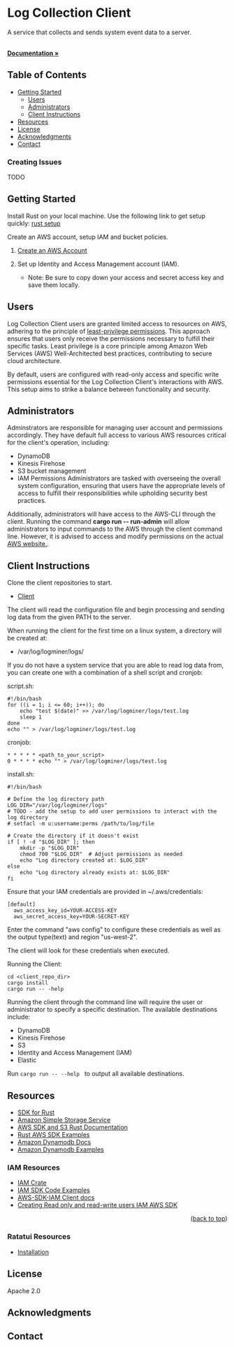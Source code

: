 <a name="readme-top"></a>

# Log Collection Client 

A service that collects and sends system event data to a server.

  <p align="left">
    <br />
    <a href="https://securitylogminer-doc-repo.readthedocs.io/"><strong>Documentation »</strong></a>
    <br />
  
## Table of Contents

- [Getting Started](#getting-started)
    - [Users](##users)
    - [Administrators](##admins)
    - [Client Instructions](#client-instructions)
- [Resources](#resources)
- [License](#license)
- [Acknowledgments](#acknowledgments)
- [Contact](#contact)

### Creating Issues
TODO

## Getting Started
Install Rust on your local machine. Use the following link to get setup quickly:
[rust setup](https://www.rust-lang.org/tools/install)

Create an AWS account, setup IAM and bucket policies.
1. [Create an AWS Account](https://portal.aws.amazon.com/billing/signup#/start/email)

2. Set up Identity and Access Management account (IAM).
    - Note: Be sure to copy down your access and secret access key and save them locally.

## Users
Log Collection Client users are granted limited access to resources on AWS, adhering to the principle of [least-privilege permissions](https://docs.aws.amazon.com/IAM/latest/UserGuide/best-practices.html#grant-least-privilege). This approach ensures that users only receive the permissions necessary to fulfill their specific tasks. Least privilege is a core principle among Amazon Web Services (AWS) Well-Architected best practices, contributing to secure cloud architecture.

By default, users are configured with read-only access and specific write permissions essential for the Log Collection Client's interactions with AWS. This setup aims to strike a balance between functionality and security.
## Administrators
Adminstrators are responsible for managing user account and permissions accordingly.
They have default full access to various AWS resources critical for the client's operation, including:
- DynamoDB
- Kinesis Firehose
- S3 bucket management
- IAM Permissions
Administrators are tasked with overseeing the overall system configuration, ensuring that users have the appropriate levels of access to fulfill their responsibilities while upholding security best practices.

Additionally, administrators will have access to the AWS-CLI through the client. Running the command **cargo run -- run-admin** will allow administrators to input commands to the AWS through the client command line. However, it is advised to access and modify permissions on the actual [AWS website.](https://portal.aws.amazon.com).

## Client Instructions
Clone the client repositories to start.
- [Client](https://github.com/SecurityLogMiner/log-collection-client)

The client will read the configuration file and begin processing and sending 
log data from the given PATH to the server.

When running the client for the first time on a linux system, a directory will 
be created at:
- /var/log/logminer/logs/

If you do not have a system service that you are able to read log data from, you
can create one with a combination of a shell script and cronjob:

script.sh:
```
#!/bin/bash
for ((i = 1; i <= 60; i++)); do
    echo "test $(date)" >> /var/log/logminer/logs/test.log
    sleep 1
done
echo "" > /var/log/logminer/logs/test.log
```

cronjob:
```
* * * * * <path_to_your_script>
0 * * * * echo "" > /var/log/logminer/logs/test.log
```

install.sh:
```
#!/bin/bash

# Define the log directory path
LOG_DIR="/var/log/logminer/logs"
# TODO - add the setup to add user permissions to interact with the log directory
# setfacl -m u:username:perms /path/to/log/file

# Create the directory if it doesn't exist
if [ ! -d "$LOG_DIR" ]; then
    mkdir -p "$LOG_DIR"
    chmod 700 "$LOG_DIR"  # Adjust permissions as needed
    echo "Log directory created at: $LOG_DIR"
else
    echo "Log directory already exists at: $LOG_DIR"
fi
```

Ensure that your IAM credentials are provided in ~/.aws/credentials:
```
[default] 
  aws_access_key_id=YOUR-ACCESS-KEY
  aws_secret_access_key=YOUR-SECRET-KEY
```
Enter the command "aws config" to configure these credentials as well as the output type(text) and region "us-west-2".

The client will look for these credentials when executed.

Running the Client:
```
cd <client_repo_dir>
cargo install
cargo run -- -help
```
Running the client through the command line will require the user or administrator to specify a specific destination.
The available destinations include:
- DynamoDB
- Kinesis Firehose
- S3
- Identity and Access Management (IAM)
- Elastic

Run ```cargo run -- --help ``` to output all available destinations.

## Resources
- [SDK for Rust](https://docs.aws.amazon.com/sdk-for-rust/latest/dg/using.html)
- [Amazon Simple Storage Service](https://docs.aws.amazon.com/AmazonS3/latest/userguide/Welcome.html)
- [AWS SDK and S3 Rust Documentation](https://docs.rs/aws-sdk-s3/latest/aws_sdk_s3/index.html)
- [Rust AWS SDK Examples](https://github.com/awslabs/aws-sdk-rust/tree/main/examples/examples/s3)
- [Amazon Dynamodb Docs](https://docs.aws.amazon.com/amazondynamodb/latest/developerguide/GettingStarted.html)
- [Amazon Dynamodb Examples](https://github.com/awsdocs/aws-doc-sdk-examples/tree/main/rustv1/examples/dynamodb#code-examples)

### IAM Resources
- [IAM Crate](https://docs.rs/aws-iam/latest/aws_iam/)
- [IAM SDK Code Examples](https://docs.aws.amazon.com/IAM/latest/UserGuide/service_code_examples_iam.html)
- [AWS-SDK-IAM Client docs](https://docs.rs/aws-sdk-iam/latest/aws_sdk_iam/client/struct.Client.html)
- [Creating Read only and read-write users IAM AWS SDK](https://docs.aws.amazon.com/IAM/latest/UserGuide/iam_example_iam_Scenario_UserPolicies_section.html)
<p align="right">(<a href="#readme-top">back to top</a>)</p>

### Ratatui Resources
 - [Installation](https://ratatui.rs/installation/)
## License
Apache 2.0

## Acknowledgments

## Contact
